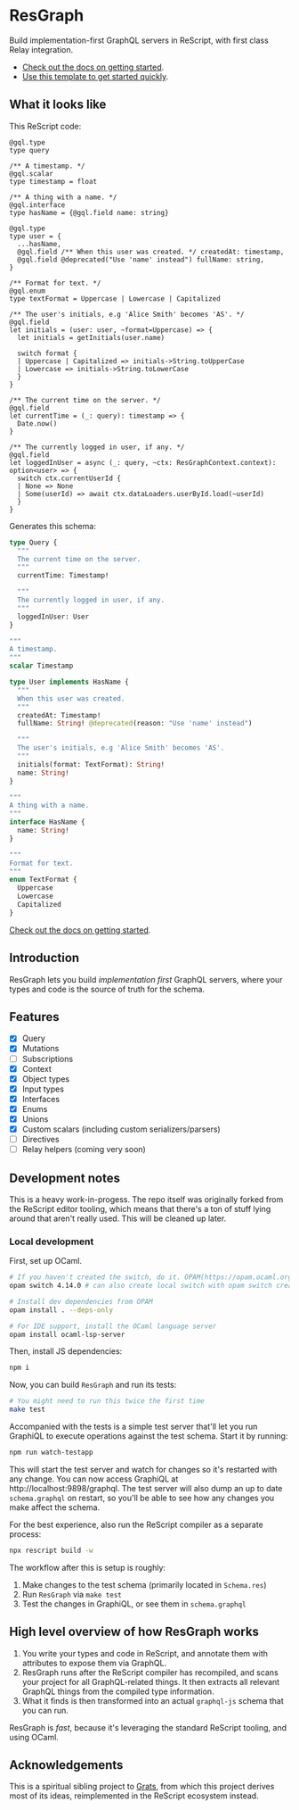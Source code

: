 # ResGraph

Build implementation-first GraphQL servers in ReScript, with first class Relay integration.

- [Check out the docs on getting started](https://zth.github.io/resgraph/docs/getting-started).
- [Use this template to get started quickly](https://github.com/zth/resgraph-template).

## What it looks like

This ReScript code:

```rescript
@gql.type
type query

/** A timestamp. */
@gql.scalar
type timestamp = float

/** A thing with a name. */
@gql.interface
type hasName = {@gql.field name: string}

@gql.type
type user = {
  ...hasName,
  @gql.field /** When this user was created. */ createdAt: timestamp,
  @gql.field @deprecated("Use 'name' instead") fullName: string,
}

/** Format for text. */
@gql.enum
type textFormat = Uppercase | Lowercase | Capitalized

/** The user's initials, e.g 'Alice Smith' becomes 'AS'. */
@gql.field
let initials = (user: user, ~format=Uppercase) => {
  let initials = getInitials(user.name)

  switch format {
  | Uppercase | Capitalized => initials->String.toUpperCase
  | Lowercase => initials->String.toLowerCase
  }
}

/** The current time on the server. */
@gql.field
let currentTime = (_: query): timestamp => {
  Date.now()
}

/** The currently logged in user, if any. */
@gql.field
let loggedInUser = async (_: query, ~ctx: ResGraphContext.context): option<user> => {
  switch ctx.currentUserId {
  | None => None
  | Some(userId) => await ctx.dataLoaders.userById.load(~userId)
  }
}
```

Generates this schema:

```graphql
type Query {
  """
  The current time on the server.
  """
  currentTime: Timestamp!

  """
  The currently logged in user, if any.
  """
  loggedInUser: User
}

"""
A timestamp.
"""
scalar Timestamp

type User implements HasName {
  """
  When this user was created.
  """
  createdAt: Timestamp!
  fullName: String! @deprecated(reason: "Use 'name' instead")

  """
  The user's initials, e.g 'Alice Smith' becomes 'AS'.
  """
  initials(format: TextFormat): String!
  name: String!
}

"""
A thing with a name.
"""
interface HasName {
  name: String!
}

"""
Format for text.
"""
enum TextFormat {
  Uppercase
  Lowercase
  Capitalized
}
```

[Check out the docs on getting started](https://zth.github.io/resgraph/docs/getting-started).

## Introduction

ResGraph lets you build _implementation first_ GraphQL servers, where your types and code is the source of truth for the schema.

## Features

- [x] Query
- [x] Mutations
- [ ] Subscriptions
- [x] Context
- [x] Object types
- [x] Input types
- [x] Interfaces
- [x] Enums
- [x] Unions
- [x] Custom scalars (including custom serializers/parsers)
- [ ] Directives
- [ ] Relay helpers (coming very soon)

## Development notes

This is a heavy work-in-progess. The repo itself was originally forked from the ReScript editor tooling, which means that there's a ton of stuff lying around that aren't really used. This will be cleaned up later.

### Local development

First, set up OCaml.

```bash
# If you haven't created the switch, do it. OPAM(https://opam.ocaml.org)
opam switch 4.14.0 # can also create local switch with opam switch create . 4.14.0

# Install dev dependencies from OPAM
opam install . --deps-only

# For IDE support, install the OCaml language server
opam install ocaml-lsp-server
```

Then, install JS dependencies:

```bash
npm i
```

Now, you can build `ResGraph` and run its tests:

```bash
# You might need to run this twice the first time
make test
```

Accompanied with the tests is a simple test server that'll let you run GraphiQL to execute operations against the test schema. Start it by running:

```bash
npm run watch-testapp
```

This will start the test server and watch for changes so it's restarted with any change. You can now access GraphiQL at http://localhost:9898/graphql.
The test server will also dump an up to date `schema.graphql` on restart, so you'll be able to see how any changes you make affect the schema.

For the best experience, also run the ReScript compiler as a separate process:

```bash
npx rescript build -w
```

The workflow after this is setup is roughly:

1. Make changes to the test schema (primarily located in `Schema.res`)
2. Run `ResGraph` via `make test`
3. Test the changes in GraphiQL, or see them in `schema.graphql`

## High level overview of how ResGraph works

1. You write your types and code in ReScript, and annotate them with attributes to expose them via GraphQL.
2. ResGraph runs after the ReScript compiler has recompiled, and scans your project for all GraphQL-related things. It then extracts all relevant GraphQL things from the compiled type information.
3. What it finds is then transformed into an actual `graphql-js` schema that you can run.

ResGraph is _fast_, because it's leveraging the standard ReScript tooling, and using OCaml.

## Acknowledgements

This is a spiritual sibling project to [Grats](https://github.com/captbaritone/grats), from which this project derives most of its ideas, reimplemented in the ReScript ecosystem instead.

